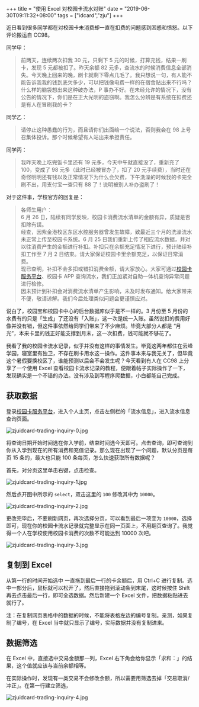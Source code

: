 +++
title = "使用 Excel 对校园卡流水对账"
date = "2019-06-30T09:11:32+08:00"
tags = ["idcard","zju"]
+++

近日看到很多同学都在对校园卡未消费却一直在扣费的问题感到困惑和愤怒。以下评论搬运自 CC98。

同学甲：

> 前两天，连续两次扣我 30 元，只剩下 5 元的时候，打算充钱，结果一刷卡，发现 5 元都被扣了。昨天余额 82 元多，查流水的时候消费信息全部消失。今天晚上回来的晚，刷卡就剩下零点几毛了。我只想说一句，有人能不能告诉我我的钱到底欠多少，可以把钱像电费一样的在宿舍贴出来不行吗？什么样的脑袋想出来这种破办法，P 事办不好。在未经允许的情况下，没有公告的情况下，你们是在正大光明的盗窃啊。我怎么分辨是有系统在扣费还是有人在冒刷我的卡？

同学乙：

> 请停止这种愚蠢的行为，而且请你们出面给一个说法，否则我会在 98 上号召集体投诉。那个时候希望有人站出来承担责任。

同学丙：

> 我昨天晚上吃完饭卡里还有 19 元多，今天中午就直接没了，重新充了 100，变成了 98 元多（此时已经被冒办了，扣了 20 元手续费），当时还在奇怪明明还有钱以及正常情况下为什么会欠费，下午洗澡的时候我的卡完全刷不出，用支付宝一查只有 88 了！说明被别人补办盗刷了！

对于这件事，学校官方的回复是：

> 各师生用户：<br>
> 6 月 26 日，陆续有同学反映，校园卡消费流水清单的金额有异，质疑是否扣除有误。<br>
> 经查，因紫金港校区东区水控服务器曾发生故障，致最近三个月的洗澡流水未正常上传至校园卡系统。6 月 25 日我们重新上传了相应流水数据，并对以往消费产生的金额进行补扣。补扣只在余额充足情况下进行，预计陆续补扣工作至 7 月 2 日结束。请大家保证校园卡里余额充足，以保证日常消费。<br>
> 现已查明，补扣不会多扣或错扣消费金额，请大家放心。大家可通过[校园卡服务平台](http://ecardhall.zju.edu.cn:808)、校园卡 APP 查询流水，我们正加紧对自助一体机查询异常问题进行检修。<br>
> 因未预计到补扣会对消费流水清单产生影响，未及时发布通知。给大家带来不便，敬请谅解。我们今后处理类似问题会更谨慎应对。

说白了，校园宝和校园卡中心的后台数据库似乎是不一样的。3 月份至 5 月份的水费有的只是「生成」了还没有「入账」，这一次是统一入账。虽然说扣的费用好像并没有错，但这件事依然给同学们带来了不少麻烦。毕竟大部分人都是 “月光”，本来卡里的钱正好能支撑到月末，这一次扣费，钱可能就不够花了。

我看了我的校园卡流水记录，似乎并没有这样的事情发生。毕竟这两年都住在云峰学园，寝室里有独卫，不存在刷卡用水这一操作。这件事本来与我无关了，但毕竟这个暑假要换校区了，谁能预测以后会不会发生呢？今天看到有人在 CC98 上分享了一个使用 Excel 查看校园卡流水记录的教程，便跟着帖子实际操作了一下，发现确实是一个不错的办法。没有涉及到写程序爬数据，小白都能自己完成。

## 获取数据

登录[校园卡服务平台](http://ecardhall.zju.edu.cn:808/)，进入个人主页，点击左侧栏的「流水信息」，进入流水信息查询页面。

![zjuidcard-trading-inquiry-0.jpg](/images/zjuidcard-trading-inquiry-0.jpg "流水信息查询界面")

将查询日期开始时间选在你入学前，结束时间选今天即可。点击查询，即可查询到你从入学到现在的所有消费和充值记录。那么现在出现了一个问题，默认分页是每页 15 条的，最大也只能 100 条每页，怎么快速获取所有数据呢？

首先，对分页这里单击右键，点击检查。

![zjuidcard-trading-inquiry-1.jpg](/images/zjuidcard-trading-inquiry-1.jpg "审查元素")

然后点开图中所示的 `select`，双击这里的 `100` 修改其中为 `10000`。

![zjuidcard-trading-inquiry-2.jpg](/images/zjuidcard-trading-inquiry-2.jpg "更改元素")

更改完毕后，不要刷新网页，再次选择分页，可以看到最后一项变为 `10000`，选择即可，现在你的校园卡流水记录就完整显示在同一页面上，不用翻页查询了。我觉得一个人在学校使用校园卡消费的次数不可能达到 10000 次吧。

![zjuidcard-trading-inquiry-3.jpg](/images/zjuidcard-trading-inquiry-3.jpg "选择显示数目")

## 复制到 Excel

从第一行的时间开始选中 一直拖到最后一行的卡余额后，用 Ctrl+C 进行复制。选中一部分后，鼠标就可以松开了，然后直接拖到滚动条到末尾，这时候按住 Shift 再去点击最后一行，即可全选数据。然后新建一个 Excel 文件，把数据粘贴进去就行了。

<p class="note-warning">
注：在复制网页表格中的数据的时候，不能将表格左边的编号复制。亲测，如果复制了编号，在 Excel 当中就只显示了编号，实际数据并没有复制进来。
</p>

## 数据筛选

在 Excel 中，直接选中交易金额那一列，Excel 右下角会给你显示「求和：」的结果，这个值就应该与当前余额相等。

在实际操作时，发现有一类交易不会修改余额，所以需要用筛选去掉「交易取消/冲正」。在第一行建立筛选，

![zjuidcard-trading-inquiry-4.jpg](/images/zjuidcard-trading-inquiry-4.jpg "筛选数据")